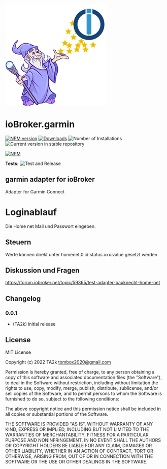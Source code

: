 ![Logo](admin/garmin.png)

# ioBroker.garmin

[![NPM version](https://img.shields.io/npm/v/iobroker.garmin.svg)](https://www.npmjs.com/package/iobroker.garmin)
[![Downloads](https://img.shields.io/npm/dm/iobroker.garmin.svg)](https://www.npmjs.com/package/iobroker.garmin)
![Number of Installations](https://iobroker.live/badges/garmin-installed.svg)
![Current version in stable repository](https://iobroker.live/badges/garmin-stable.svg)

[![NPM](https://nodei.co/npm/iobroker.garmin.png?downloads=true)](https://nodei.co/npm/iobroker.garmin/)

**Tests:** ![Test and Release](https://github.com/TA2k/ioBroker.garmin/workflows/Test%20and%20Release/badge.svg)

## garmin adapter for ioBroker

Adapter for Garmin Connect

# Loginablauf

Die Home net Mail und Passwort eingeben.

## Steuern

Werte können direkt unter homenet.0.id.status.xxx.value gesetzt werden

## Diskussion und Fragen

<https://forum.iobroker.net/topic/59365/test-adapter-bauknecht-home-net>

## Changelog

### 0.0.1

-   (TA2k) initial release

## License

MIT License

Copyright (c) 2022 TA2k <tombox2020@gmail.com>

Permission is hereby granted, free of charge, to any person obtaining a copy
of this software and associated documentation files (the "Software"), to deal
in the Software without restriction, including without limitation the rights
to use, copy, modify, merge, publish, distribute, sublicense, and/or sell
copies of the Software, and to permit persons to whom the Software is
furnished to do so, subject to the following conditions:

The above copyright notice and this permission notice shall be included in all
copies or substantial portions of the Software.

THE SOFTWARE IS PROVIDED "AS IS", WITHOUT WARRANTY OF ANY KIND, EXPRESS OR
IMPLIED, INCLUDING BUT NOT LIMITED TO THE WARRANTIES OF MERCHANTABILITY,
FITNESS FOR A PARTICULAR PURPOSE AND NONINFRINGEMENT. IN NO EVENT SHALL THE
AUTHORS OR COPYRIGHT HOLDERS BE LIABLE FOR ANY CLAIM, DAMAGES OR OTHER
LIABILITY, WHETHER IN AN ACTION OF CONTRACT, TORT OR OTHERWISE, ARISING FROM,
OUT OF OR IN CONNECTION WITH THE SOFTWARE OR THE USE OR OTHER DEALINGS IN THE
SOFTWARE.
